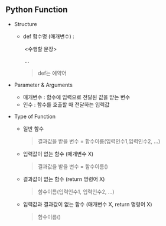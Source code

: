 ## Python Function

+ Structure

  + def 함수명 (매개변수) : 

    ​	<수행할 문장>

    ​	...

    > def는 예약어

+ Parameter & Arguments

  + 매개변수 : 함수에 입력으로 전달된 값을 받는 변수
  + 인수 : 함수를 호출할 때 전달하는 입력값

+ Type of Function

  + 일반 함수

    > 결과값을 받을 변수 = 함수이름(입력인수1,입력인수2, ...)

  + 입력값이 없는 함수 (매개변수 X)

    > 결과값을 받을 변수 = 함수이름()

  + 결과값이 없는 함수 (return 명령어 X)

    > 함수이름(입력인수1, 입력인수2, ...)

  + 입력값과 결과값이 없는 함수 (매개변수 X, return 명령어 X)

    > 함수이름()